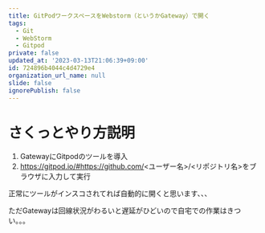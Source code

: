 ```yaml
---
title: GitPodワークスペースをWebstorm（というかGateway）で開く
tags:
  - Git
  - WebStorm
  - Gitpod
private: false
updated_at: '2023-03-13T21:06:39+09:00'
id: 724896b4044c4d4729e4
organization_url_name: null
slide: false
ignorePublish: false
---
```

# さくっとやり方説明

1. GatewayにGitpodのツールを導入
2. https://gitpod.io/#https://github.com/<ユーザー名>/<リポジトリ名>をブラウザに入力して実行

正常にツールがインスコされてれば自動的に開くと思います、、、

ただGatewayは回線状況がわるいと遅延がひどいので自宅での作業はきつい。。。
